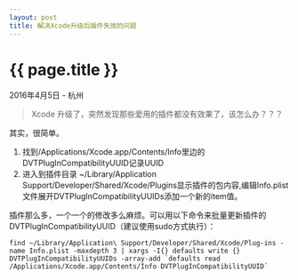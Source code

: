 ```yaml
---
layout: post
title: 解决Xcode升级后插件失效的问题
---
```

{{ page.title }}
===================
<p class="meta">2016年4月5日 - 杭州</p>

> Xcode 升级了，突然发现那些爱用的插件都没有效果了，该怎么办？？？

其实，很简单。

1. 找到/Applications/Xcode.app/Contents/Info里边的 DVTPlugInCompatibilityUUID记录UUID
2. 进入到插件目录 ~/Library/Application Support/Developer/Shared/Xcode/Plugins显示插件的包内容,编辑Info.plist文件展开DVTPlugInCompatibilityUUIDs添加一个新的item值。

插件那么多，一个一个的修改多么麻烦。可以用以下命令来批量更新插件的 DVTPlugInCompatibilityUUID（建议使用sudo方式执行）：

	find ~/Library/Application\ Support/Developer/Shared/Xcode/Plug-ins -name Info.plist -maxdepth 3 | xargs -I{} defaults write {} DVTPlugInCompatibilityUUIDs -array-add `defaults read /Applications/Xcode.app/Contents/Info DVTPlugInCompatibilityUUID`